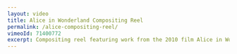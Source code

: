 ```yaml
---
layout: video
title: Alice in Wonderland Compositing Reel
permalink: /alice-compositing-reel/
vimeoId: 71400772
excerpt: Compositing reel featuring work from the 2010 film Alice in Wonderland.  I was a Compositor at Sony Pictures Imageworks.
---
```

